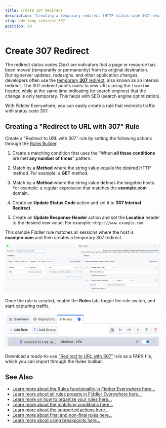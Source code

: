 ```yaml
---
title: Create 307 Redirect
description: "Creating a temporary redirect (HTTP status code 307) while using Fiddler's rules."
slug: adv_temp_redirect_307
position: 60
---
```


# Create 307 Redirect

The redirect status codes (3xx) are indicators that a page or resource has been moved (temporarily or permanently) from its original destination. During server updates, redesigns, and other application changes, developers often use the <a href="https://developer.mozilla.org/en-US/docs/Web/HTTP/Status/307" target="_blank">temporary **307** redirect</a>, also known as an internal redirect. The 307 redirect points users to new URLs using the `location` header, while at the same time indicating (to search engines) that the change is only temporary. This helps with SEO (search engine optimization).

With Fiddler Everywhere, you can easily create a rule that redirects traffic with status code 307.

## Creating a "Redirect to URL with 307" Rule

Create a "Redirect to URL with 307" rule by setting the following actions through the [Rules Builder](slug://modify-traffic-get-started).

1. Create a matching condition that uses the "When **all these conditions** are met **any number of times**" pattern. 

1. Match by a **Method** where the string value equals the desired HTTP method. For example: a **GET** method.

1. Match by a **Method** where the string value defines the targeted hosts. For example: a regular expression that matches the **example.com** domain.

1. Create an **Update Status Code** action and set it to **307 Internal Redirect**.

1. Create an **Update Response Header** action and set the **Location** header to the desired new value. For example: `https://www.example.com`.

This sample Fiddler rule matches all sessions where the host is **example.com** and then creates a temporary 307 redirect.

![Creating "Redirect to URL with 307" rule](../../images/advanced/adv-redirect-utl-307.png)

Once the rule is created, enable the **Rules** tab, toggle the rule switch, and start capturing traffic.

![Activating the "Redirect to URL with 307" rule](../../images/advanced/adv-redirect-utl-307-active.png)

Download a ready-to-use <a href="https://github.com/telerik/fiddler-everywhere/tree/master/rules/redirect-utl-307" target="_blank">"Redirect to URL with 307"</a> rule as a FARX file, which you can import through the Rules toolbar.

## See Also

* [Learn more about the Rules functionality in Fiddler Everywhere here...](slug://modify-traffic-get-started)
* [Learn more about all rules presets in Fiddler Everywhere here...](slug://adv_techniques_fiddler)
* [Learn more on how to organize your rules here...](slug://rulesbuilder-get-started)
* [Learn more about the matching conditions here...](slug://fiddler-rules-actions#conditions)
* [Learn more about the supported actions here...](slug://fiddler-rules-actions#actions)
* [Learn more about final and non-final rules here...](slug://fiddler-rules-actions#final-and-non-final-actions)
* [Learn more about using breakpoints here...](slug://rulesbuilder-breakpoints)
 